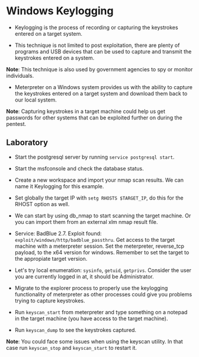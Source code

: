 # Windows Keylogging

+ Keylogging is the process of recording or capturing the keystrokes entered on a target system.

+ This technique is not limited to post exploitation, there are plenty of programs and USB devices that can be used to capture and transmit the keystrokes entered on a system.

**Note**: This technique is also used by government agencies to spy or monitor individuals.

+ Meterpreter on a Windows system provides us with the ability to capture the keystrokes entered on a target system and download them back to our local system.

**Note**: Capturing keystrokes in a target machine could help us get passwords for other systems that can be exploited further on during the pentest.

## Laboratory

- Start the postgresql server by running `service postgresql start`.

- Start the msfconsole and check the database status.

- Create a new workspace and import your nmap scan results. We can name it Keylogging for this example.

- Set globally the target IP with `setg RHOSTS $TARGET_IP`, do this for the RHOST option as well.

- We can start by using db_nmap to start scanning the target machine. Or you can import them from an external xlm nmap result file.

- Service: BadBlue 2.7. Exploit found: `exploit/windows/http/badblue_passthru`. Get access to the target machine with a meterpreter session. Set the meterpreter, reverse_tcp payload, to the x64 version for windows. Remember to set the target to the appropiate target version.

- Let's try local enumeration: `sysinfo`, `getuid`, `getprivs`. Consider the user you are currently logged in at, it should be Administrator.

- Migrate to the explorer process to properly use the keylogging functionality of meterpreter as other processes could give you problems trying to capture keystrokes.

- Run `keyscan_start` from meterpreter and type something on a notepad in the target machine (you have access to the target machine).

- Run `keyscan_dump` to see the keystrokes captured.

**Note**: You could face some issues when using the keyscan utility. In that case run `keyscan_stop` and `keyscan_start` to restart it.

